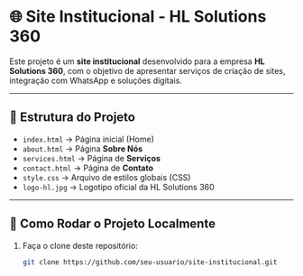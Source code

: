 # 🌐 Site Institucional - HL Solutions 360

Este projeto é um **site institucional** desenvolvido para a empresa **HL Solutions 360**, com o objetivo de apresentar serviços de criação de sites, integração com WhatsApp e soluções digitais.

---

## 📁 Estrutura do Projeto

- `index.html` → Página inicial (Home)  
- `about.html` → Página **Sobre Nós**  
- `services.html` → Página de **Serviços**  
- `contact.html` → Página de **Contato**  
- `style.css` → Arquivo de estilos globais (CSS)  
- `logo-hl.jpg` → Logotipo oficial da HL Solutions 360  

---

## 🚀 Como Rodar o Projeto Localmente

1. Faça o clone deste repositório:
   ```bash
   git clone https://github.com/seu-usuario/site-institucional.git
